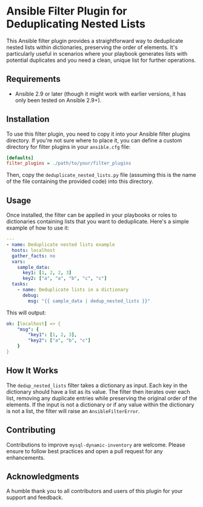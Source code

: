 # Ansible Filter Plugin for Deduplicating Nested Lists

This Ansible filter plugin provides a straightforward way to deduplicate nested lists within dictionaries, preserving the order of elements. It's particularly useful in scenarios where your playbook generates lists with potential duplicates and you need a clean, unique list for further operations.

## Requirements

- Ansible 2.9 or later (though it might work with earlier versions, it has only been tested on Ansible 2.9+).

## Installation

To use this filter plugin, you need to copy it into your Ansible filter plugins directory. If you're not sure where to place it, you can define a custom directory for filter plugins in your `ansible.cfg` file:

```ini
[defaults]
filter_plugins = ./path/to/your/filter_plugins
```

Then, copy the `deduplicate_nested_lists.py` file (assuming this is the name of the file containing the provided code) into this directory.

## Usage

Once installed, the filter can be applied in your playbooks or roles to dictionaries containing lists that you want to deduplicate. Here's a simple example of how to use it:

```yaml
---
- name: Deduplicate nested lists example
  hosts: localhost
  gather_facts: no
  vars:
    sample_data:
      key1: [1, 2, 2, 3]
      key2: ["a", "a", "b", "c", "c"]
  tasks:
    - name: Deduplicate lists in a dictionary
      debug:
        msg: "{{ sample_data | dedup_nested_lists }}"
```

This will output:

```yaml
ok: [localhost] => {
    "msg": {
        "key1": [1, 2, 3],
        "key2": ["a", "b", "c"]
    }
}
```

## How It Works

The `dedup_nested_lists` filter takes a dictionary as input. Each key in the dictionary should have a list as its value. The filter then iterates over each list, removing any duplicate entries while preserving the original order of the elements. If the input is not a dictionary or if any value within the dictionary is not a list, the filter will raise an `AnsibleFilterError`.

## Contributing

Contributions to improve `mysql-dynamic-inventory` are welcome. Please ensure to follow best practices and open a pull request for any enhancements.


## Acknowledgments

A humble thank you to all contributors and users of this plugin for your support and feedback.